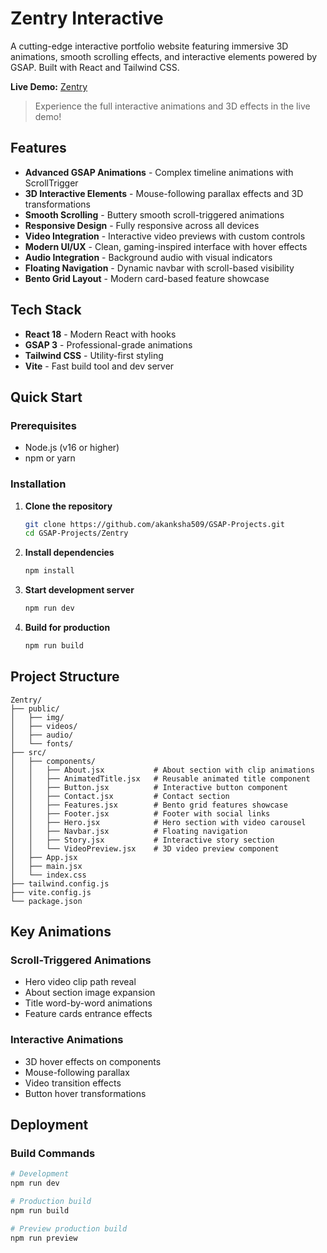 # Zentry Interactive 

A cutting-edge interactive portfolio website featuring immersive 3D animations, smooth scrolling effects, and interactive elements powered by GSAP. Built with React and Tailwind CSS.

**Live Demo:** [Zentry](https://gsap-projects-wcor.vercel.app/)

> Experience the full interactive animations and 3D effects in the live demo!

##  Features

- **Advanced GSAP Animations** - Complex timeline animations with ScrollTrigger
- **3D Interactive Elements** - Mouse-following parallax effects and 3D transformations
- **Smooth Scrolling** - Buttery smooth scroll-triggered animations
- **Responsive Design** - Fully responsive across all devices
- **Video Integration** - Interactive video previews with custom controls
- **Modern UI/UX** - Clean, gaming-inspired interface with hover effects
- **Audio Integration** - Background audio with visual indicators
- **Floating Navigation** - Dynamic navbar with scroll-based visibility
- **Bento Grid Layout** - Modern card-based feature showcase

## Tech Stack

- **React 18** - Modern React with hooks
- **GSAP 3** - Professional-grade animations
- **Tailwind CSS** - Utility-first styling
- **Vite** - Fast build tool and dev server

## Quick Start

### Prerequisites
- Node.js (v16 or higher)
- npm or yarn

### Installation

1. **Clone the repository**
   ```bash
   git clone https://github.com/akanksha509/GSAP-Projects.git
   cd GSAP-Projects/Zentry
   ```

2. **Install dependencies**
   ```bash
   npm install
   ```

3. **Start development server**
   ```bash
   npm run dev
   ```

4. **Build for production**
   ```bash
   npm run build
   ```

## Project Structure

```
Zentry/
├── public/
│   ├── img/                   
│   ├── videos/                 
│   ├── audio/                 
│   └── fonts/                  
├── src/
│   ├── components/
│   │   ├── About.jsx           # About section with clip animations
│   │   ├── AnimatedTitle.jsx   # Reusable animated title component
│   │   ├── Button.jsx          # Interactive button component
│   │   ├── Contact.jsx         # Contact section
│   │   ├── Features.jsx        # Bento grid features showcase
│   │   ├── Footer.jsx          # Footer with social links
│   │   ├── Hero.jsx            # Hero section with video carousel
│   │   ├── Navbar.jsx          # Floating navigation
│   │   ├── Story.jsx           # Interactive story section
│   │   └── VideoPreview.jsx    # 3D video preview component
│   ├── App.jsx                 
│   ├── main.jsx                
│   └── index.css               
├── tailwind.config.js          
├── vite.config.js              
└── package.json                
```

## Key Animations

### Scroll-Triggered Animations
- Hero video clip path reveal
- About section image expansion
- Title word-by-word animations
- Feature cards entrance effects

### Interactive Animations
- 3D hover effects on components
- Mouse-following parallax
- Video transition effects
- Button hover transformations

## Deployment

### Build Commands
```bash
# Development
npm run dev

# Production build
npm run build

# Preview production build
npm run preview
```
